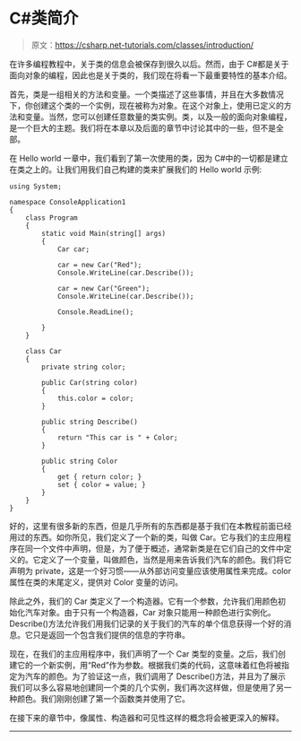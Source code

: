 # C#类简介

> 原文：<https://csharp.net-tutorials.com/classes/introduction/>

在许多编程教程中，关于类的信息会被保存到很久以后。然而，由于 C#都是关于面向对象的编程，因此也是关于类的，我们现在将看一下最重要特性的基本介绍。

首先，类是一组相关的方法和变量。一个类描述了这些事情，并且在大多数情况下，你创建这个类的一个实例，现在被称为对象。在这个对象上，使用已定义的方法和变量。当然，您可以创建任意数量的类实例。类，以及一般的面向对象编程，是一个巨大的主题。我们将在本章以及后面的章节中讨论其中的一些，但不是全部。

在 Hello world 一章中，我们看到了第一次使用的类，因为 C#中的一切都是建立在类之上的。让我们用我们自己构建的类来扩展我们的 Hello world 示例:

```
using System;

namespace ConsoleApplication1
{
    class Program
    {
        static void Main(string[] args)
        {
            Car car;

            car = new Car("Red");
            Console.WriteLine(car.Describe());

            car = new Car("Green");
            Console.WriteLine(car.Describe());

            Console.ReadLine();

        }
    }

    class Car
    {
        private string color;

        public Car(string color)
        {
            this.color = color;
        }

        public string Describe()
        {
            return "This car is " + Color;
        }

        public string Color
        {
            get { return color; }
            set { color = value; }
        }
    }
}
```

好的，这里有很多新的东西，但是几乎所有的东西都是基于我们在本教程前面已经用过的东西。如你所见，我们定义了一个新的类，叫做 Car。它与我们的主应用程序在同一个文件中声明，但是，为了便于概述，通常新类是在它们自己的文件中定义的。它定义了一个变量，叫做颜色，当然是用来告诉我们汽车的颜色。我们将它声明为 private，这是一个好习惯——从外部访问变量应该使用属性来完成。color 属性在类的末尾定义，提供对 Color 变量的访问。

除此之外，我们的 Car 类定义了一个构造器。它有一个参数，允许我们用颜色初始化汽车对象。由于只有一个构造器，Car 对象只能用一种颜色进行实例化。Describe()方法允许我们用我们记录的关于我们的汽车的单个信息获得一个好的消息。它只是返回一个包含我们提供的信息的字符串。

<input type="hidden" name="IL_IN_ARTICLE">

现在，在我们的主应用程序中，我们声明了一个 Car 类型的变量。之后，我们创建它的一个新实例，用“Red”作为参数。根据我们类的代码，这意味着红色将被指定为汽车的颜色。为了验证这一点，我们调用了 Describe()方法，并且为了展示我们可以多么容易地创建同一个类的几个实例，我们再次这样做，但是使用了另一种颜色。我们刚刚创建了第一个函数类并使用了它。

在接下来的章节中，像属性、构造器和可见性这样的概念将会被更深入的解释。

* * *